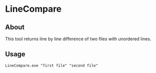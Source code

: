 # LineCompare

## About

This tool returns line by line difference of two files with unordered lines.

## Usage

```Batchfile
LineCompare.exe "first file" "second file"
```
